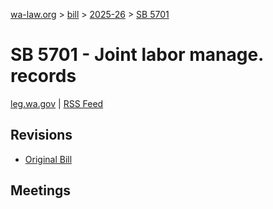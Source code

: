[wa-law.org](/) > [bill](/bill/) > [2025-26](/bill/2025-26/) > [SB 5701](/bill/2025-26/sb/5701/)

# SB 5701 - Joint labor manage. records
[leg.wa.gov](https://app.leg.wa.gov/billsummary?BillNumber=5701&Year=2025&Initiative=false) | [RSS Feed](./rss.xml)

## Revisions
* [Original Bill](1/)

## Meetings